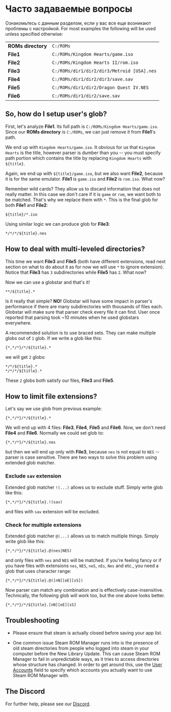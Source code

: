 # Часто задаваемые вопросы

Ознакомьтесь с данным разделом, если у вас все еще возникают проблемы с настройкой. For most examples the following will be used unless specified otherwise:

|                    |                                            |
| ------------------ | ------------------------------------------ |
| **ROMs directory** | `C:/ROMs`                                  |
| **File1**          | `C:/ROMs/Kingdom Hearts/game.iso`          |
| **File2**          | `C:/ROMs/Kingdom Hearts II/rom.iso`        |
| **File3**          | `C:/ROMs/dir1/dir2/dir3/Metroid [USA].nes` |
| **File4**          | `C:/ROMs/dir1/dir2/dir3/save.sav`          |
| **File5**          | `C:/ROMs/dir1/dir2/Dragon Quest IV.NES`    |
| **File6**          | `C:/ROMs/dir1/dir2/save.sav`               |

## So, how do I setup user's glob?

First, let's analyze **File1**. Its full path is `C:/ROMs/Kingdom Hearts/game.iso`. Since our **ROMs directory** is `C:/ROMs`, we can just remove it from **File1**'s path.

We end up with `Kingdom Hearts/game.iso`. It obvious for us that `Kingdom Hearts` is the title, however parser is dumber than you -- you must specify path portion which contains the title by replacing `Kingdom Hearts` with `${title}`.

Again, we end up with `${title}/game.iso`, but we also want **File2**, because it is for the same emulator. **File1** is `game.iso` and **File2** is `rom.iso`. What now?

Remember wild cards? They allow us to discard information that does not really matter. In this case we don't care if it is `game` or `rom`, we want both to be matched. That's why we replace them with `*`. This is the final glob for both **File1** and **File2**:

```
${title}/*.iso
```

Using similar logic we can produce glob for **File3**:

```
*/*/*/${title}.nes
```

## How to deal with multi-leveled directories?

This time we want **File3** and **File5** (both have different extensions, read next section on what to do about it as for now we will use `*` to ignore extension). Notice that **File3** has `3` subdirectories while  **File5** has `2`. What now?

Now we can use a globstar and that's it!
```
**/${title}.*
```
Is it really that simple? **NO!** Globstar will have some impact in parser's performance if there are many subdirectories with thousands of files each. Globstar will make sure that parser check every file it can find. User once reported that parsing took ~10 minutes when he used globstars everywhere.

A recommended solution is to use braced sets. They can make multiple globs out of `1` glob. If we write a glob like this:

```
{*,*/*}/*/${title}.*
```

we will get `2` globs:

```
*/*/${title}.*
*/*/*/${title}.*
```

These `2` globs both satisfy our files, **File3** and **File5**.

## How to limit file extensions?

Let's say we use glob from previous example:

```
{*,*/*}/*/${title}.*
```

We will end up with 4 files: **File3**, **File4**, **File5** and **File6**. Now, we don't need **File4** and **File6**. Normally we could set glob to:

```
{*,*/*}/*/${title}.nes
```

but then we will end up only with **File3**, because `nes` is not equal to `NES` -- parser is case sensitive. There are two ways to solve this problem using extended glob matcher.

### Exclude `sav` extension

Extended glob matcher `!(...)` allows us to exclude stuff. Simply write glob like this:

```
{*,*/*}/*/${title}.!(sav)
```

and files with `sav` extension will be excluded.

### Check for multiple extensions

Extended glob matcher `@(...)` allows us to match multiple things. Simply write glob like this:

```
{*,*/*}/*/${title}.@(nes|NES)
```

and only files with `nes` and `NES` will be matched. If you're feeling fancy or if you have files with extensions `nes`, `NES`, `neS`, `nEs`, `Nes` and etc., you need a glob that uses character range:

```
{*,*/*}/*/${title}.@([nN][eE][sS])
```

Now parser can match any combination and is effectively case-insensitive. Technically, the following glob will work too, but the one above looks better.

```
{*,*/*}/*/${title}.[nN][eE][sS]
```

## Troubleshooting
* Please ensure that steam is actually closed before saving your app list.

* One common issue Steam ROM Manager runs into is the presence of old steam directories from people who logged into steam in your computer before the New Library Update. This can cause Steam ROM Manager to fail in unpredictable ways, as it tries to access directories whose structure has changed. In order to get around this, use the [User Accounts](#user-accounts) field to specify which accounts you actually want to use Steam ROM Manager with.

## The Discord

For further help, please see our [Discord](https://discord.gg/bnSVJrz).
